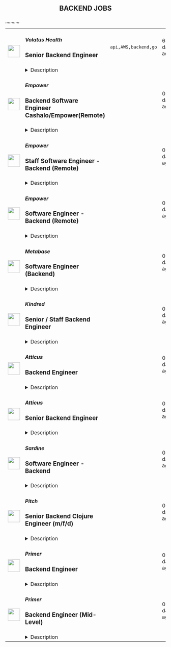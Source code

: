 <div align="center"><h2>BACKEND JOBS</h2></div><table><tr>
                <td width="100" height="100" rowspan="2">
                    <img src="https://remotive.com/job/1987908/logo" width="38px" height="auto">
                </td>
                <td width="300">
                    <h5>Volatus Health</h5>
                    <h3>Senior Backend Engineer</h3>
                </td>
                <td width="300">
                    <code>api,AWS,backend,go</code>
                </td>
                <td width="200">
                <text>6 days ago</text>
                </td>
                <td width="100" rowspan="2">
                <a href="https://remotive.com/remote-jobs/software-dev/senior-backend-engineer-1987908" align="right" target="_blank">Apply</a>
                </td>
            </tr>
            <tr>
                <td colspan="3">
                <details><summary>Description</summary>
                <p dir="ltr" style="margin-top: 0pt; margin-bottom: 0pt; line-height: 1.38;"><span style="  color: rgb(0, 0, 0); background-color: transparent; font-variant-numeric: normal; font-variant-east-asian: normal; font-variant-alternates: normal; font-variant-position: normal; font-variant-emoji: normal; vertical-align: baseline; white-space-collapse: preserve;">Volatus Health is a well-funded startup founded by top medical experts in the field of reproductive health along with tech entrepreneurs. We are building a next-generation software platform from the ground up for fertility clinics that will greatly improve outcomes for patients and medical staff.</span></p><p><span style="font-weight: 600; color: rgb(0, 0, 0); letter-spacing: 0.75px;"><br></span></p><p dir="ltr" style="margin-top: 0pt; margin-bottom: 0pt; line-height: 1.38;"><span style="  color: rgb(0, 0, 0); background-color: transparent; font-weight: 700; font-variant-numeric: normal; font-variant-east-asian: normal; font-variant-alternates: normal; font-variant-position: normal; font-variant-emoji: normal; vertical-align: baseline; white-space-collapse: preserve;">We are seeking a highly seasoned Senior Backend Engineer with years of experience building and shipping production backends with PostgreSQL </span><span style="  color: rgb(0, 0, 0); background-color: transparent; font-variant-numeric: normal; font-variant-east-asian: normal; font-variant-alternates: normal; font-variant-position: normal; font-variant-emoji: normal; vertical-align: baseline; white-space-collapse: preserve;">to help us take our product from prototype to product launch.</span><span style="  color: rgb(0, 0, 0); background-color: transparent; font-variant-numeric: normal; font-variant-east-asian: normal; font-variant-alternates: normal; font-variant-position: normal; font-variant-emoji: normal; vertical-align: baseline; white-space-collapse: preserve;"> You are an advanced backend engineer with strong database skills, experience integrating external APIs, a strong product focus, and you are comfortable thinking on your feet in a fast-paced and dynamic startup environment. </span><span style="  color: rgb(0, 0, 0); background-color: transparent; font-weight: 700; font-variant-numeric: normal; font-variant-east-asian: normal; font-variant-alternates: normal; font-variant-position: normal; font-variant-emoji: normal; vertical-align: baseline; white-space-collapse: preserve;">Experience integrating with medical devices and systems is highly desired. </span></p><p><span style="font-weight: 600; color: rgb(0, 0, 0); letter-spacing: 0.75px;"><br></span></p><p dir="ltr" style="margin-top: 0pt; margin-bottom: 0pt; line-height: 1.38;"><span style="  color: rgb(0, 0, 0); background-color: transparent; font-variant-numeric: normal; font-variant-east-asian: normal; font-variant-alternates: normal; font-variant-position: normal; font-variant-emoji: normal; vertical-align: baseline; white-space-collapse: preserve;">You will be responsible for designing and managing  our data model comprising a variety of internal and external medical data. You’ll ensure the database is highly performant, reliable, scalable, and secure. </span></p><div class="h2" dir="ltr" style="margin-top: 18pt; margin-bottom: 6pt; line-height: 1.38;"><span style="  color: rgb(0, 0, 0); background-color: transparent; font-variant-numeric: normal; font-variant-east-asian: normal; font-variant-alternates: normal; font-variant-position: normal; font-variant-emoji: normal; vertical-align: baseline; white-space-collapse: preserve;">What we’re looking for:</span></div><p dir="ltr" style="margin-top: 0pt; margin-bottom: 0pt; line-height: 1.38;"><span style="  color: rgb(0, 0, 0); background-color: transparent; font-weight: 700; font-variant-numeric: normal; font-variant-east-asian: normal; font-variant-alternates: normal; font-variant-position: normal; font-variant-emoji: normal; text-decoration-line: underline; text-decoration-skip-ink: none; vertical-align: baseline; white-space-collapse: preserve;">Required</span></p><ul style=""><li dir="ltr" style=""><p dir="ltr" style="margin-top: 0pt; margin-bottom: 0pt; line-height: 1.38;"><span style=" background-color: transparent; font-weight: 700; font-variant-numeric: normal; font-variant-east-asian: normal; font-variant-alternates: normal; font-variant-position: normal; font-variant-emoji: normal; vertical-align: baseline; text-wrap-mode: wrap;">PostgreSQL Mastery</span><span style=" background-color: transparent; font-variant-numeric: normal; font-variant-east-asian: normal; font-variant-alternates: normal; font-variant-position: normal; font-variant-emoji: normal; vertical-align: baseline; text-wrap-mode: wrap;">: Data modeling, query performance, transactions, triggers, scaling, history</span></p></li><li dir="ltr" style=""><p dir="ltr" style="margin-top: 0pt; margin-bottom: 0pt; line-height: 1.38;"><span style=" background-color: transparent; font-weight: 700; font-variant-numeric: normal; font-variant-east-asian: normal; font-variant-alternates: normal; font-variant-position: normal; font-variant-emoji: normal; vertical-align: baseline; text-wrap-mode: wrap;">Authorization</span><span style=" background-color: transparent; font-variant-numeric: normal; font-variant-east-asian: normal; font-variant-alternates: normal; font-variant-position: normal; font-variant-emoji: normal; vertical-align: baseline; text-wrap-mode: wrap;">: RBAC/ABAC experience required. Row Level Security (RLS) experience is ideal.</span></p></li><li dir="ltr" style=""><p dir="ltr" style="margin-top: 0pt; margin-bottom: 0pt; line-height: 1.38;"><span style=" background-color: transparent; font-weight: 700; font-variant-numeric: normal; font-variant-east-asian: normal; font-variant-alternates: normal; font-variant-position: normal; font-variant-emoji: normal; vertical-align: baseline; text-wrap-mode: wrap;">Data Security</span><span style=" background-color: transparent; font-variant-numeric: normal; font-variant-east-asian: normal; font-variant-alternates: normal; font-variant-position: normal; font-variant-emoji: normal; vertical-align: baseline; text-wrap-mode: wrap;">: Experienced securing data in production environments, via encryption etc.</span></p></li><li dir="ltr" style=""><p dir="ltr" style="margin-top: 0pt; margin-bottom: 0pt; line-height: 1.38;"><span style=" background-color: transparent; font-weight: 700; font-variant-numeric: normal; font-variant-east-asian: normal; font-variant-alternates: normal; font-variant-position: normal; font-variant-emoji: normal; vertical-align: baseline; text-wrap-mode: wrap;">API Integration</span><span style=" background-color: transparent; font-variant-numeric: normal; font-variant-east-asian: normal; font-variant-alternates: normal; font-variant-position: normal; font-variant-emoji: normal; vertical-align: baseline; text-wrap-mode: wrap;">: Advanced experience integrating with external APIs, data mapping, and ETL. </span></p></li><li dir="ltr" style=""><p dir="ltr" style="margin-top: 0pt; margin-bottom: 0pt; line-height: 1.38;"><span style=" background-color: transparent; font-weight: 700; font-variant-numeric: normal; font-variant-east-asian: normal; font-variant-alternates: normal; font-variant-position: normal; font-variant-emoji: normal; vertical-align: baseline; text-wrap-mode: wrap;">AI Integration</span><span style=" background-color: transparent; font-variant-numeric: normal; font-variant-east-asian: normal; font-variant-alternates: normal; font-variant-position: normal; font-variant-emoji: normal; vertical-align: baseline; text-wrap-mode: wrap;">: Experience programmatically interacting with LLMs or other advanced AI models</span></p></li><li dir="ltr" style=""><p dir="ltr" style="margin-top: 0pt; margin-bottom: 0pt; line-height: 1.38;"><span style=" background-color: transparent; font-weight: 700; font-variant-numeric: normal; font-variant-east-asian: normal; font-variant-alternates: normal; font-variant-position: normal; font-variant-emoji: normal; vertical-align: baseline; text-wrap-mode: wrap;">Testing</span><span style=" background-color: transparent; font-variant-numeric: normal; font-variant-east-asian: normal; font-variant-alternates: normal; font-variant-position: normal; font-variant-emoji: normal; vertical-align: baseline; text-wrap-mode: wrap;">: Advanced database testing experience, security audits, maintaining high reliability</span></p></li><li dir="ltr" style=""><p dir="ltr" style="margin-top: 0pt; margin-bottom: 0pt; line-height: 1.38;"><span style=" background-color: transparent; font-weight: 700; font-variant-numeric: normal; font-variant-east-asian: normal; font-variant-alternates: normal; font-variant-position: normal; font-variant-emoji: normal; vertical-align: baseline; text-wrap-mode: wrap;">Programming Languages</span><span style=" background-color: transparent; font-variant-numeric: normal; font-variant-east-asian: normal; font-variant-alternates: normal; font-variant-position: normal; font-variant-emoji: normal; vertical-align: baseline; text-wrap-mode: wrap;">: TypeScript/Javascript and SQL</span></p></li><li dir="ltr" style=""><p dir="ltr" style="margin-top: 0pt; margin-bottom: 0pt; line-height: 1.38;"><span style=" background-color: transparent; font-weight: 700; font-variant-numeric: normal; font-variant-east-asian: normal; font-variant-alternates: normal; font-variant-position: normal; font-variant-emoji: normal; vertical-align: baseline; text-wrap-mode: wrap;">Frameworks</span><span style=" background-color: transparent; font-variant-numeric: normal; font-variant-east-asian: normal; font-variant-alternates: normal; font-variant-position: normal; font-variant-emoji: normal; vertical-align: baseline; text-wrap-mode: wrap;">: NodeJS and/or NextJS</span></p></li><li dir="ltr" style=""><p dir="ltr" style="margin-top: 0pt; margin-bottom: 0pt; line-height: 1.38;"><span style=" background-color: transparent; font-variant-numeric: normal; font-variant-east-asian: normal; font-variant-alternates: normal; font-variant-position: normal; font-variant-emoji: normal; vertical-align: baseline; text-wrap-mode: wrap;">Solid CS fundamentals</span></p></li></ul><p dir="ltr" style="margin-top: 0pt; margin-bottom: 0pt; margin-left: 72pt; line-height: 1.38;"><span style="  color: rgb(0, 0, 0); background-color: transparent; font-variant-numeric: normal; font-variant-east-asian: normal; font-variant-alternates: normal; font-variant-position: normal; font-variant-emoji: normal; vertical-align: baseline; white-space-collapse: preserve;"> </span></p><p dir="ltr" style="margin-top: 0pt; margin-bottom: 0pt; line-height: 1.38;"><span style="  color: rgb(0, 0, 0); background-color: transparent; font-weight: 700; font-variant-numeric: normal; font-variant-east-asian: normal; font-variant-alternates: normal; font-variant-position: normal; font-variant-emoji: normal; text-decoration-line: underline; text-decoration-skip-ink: none; vertical-align: baseline; white-space-collapse: preserve;">Strongly Preferred</span></p><ul style=""><li dir="ltr" style=""><p dir="ltr" style="margin-top: 0pt; margin-bottom: 0pt; line-height: 1.38;"><span style=" background-color: transparent; font-variant-numeric: normal; font-variant-east-asian: normal; font-variant-alternates: normal; font-variant-position: normal; font-variant-emoji: normal; vertical-align: baseline; text-wrap-mode: wrap;">Experienced with Supabase (especially Row Level Security and Realtime features)</span></p></li><li dir="ltr" style=""><p dir="ltr" style="margin-top: 0pt; margin-bottom: 0pt; line-height: 1.38;"><span style=" background-color: transparent; font-variant-numeric: normal; font-variant-east-asian: normal; font-variant-alternates: normal; font-variant-position: normal; font-variant-emoji: normal; vertical-align: baseline; text-wrap-mode: wrap;">DevOps expertise, implementation experience, and uptime reliability</span></p></li></ul><ul style=""><li dir="ltr" style=""><p dir="ltr" style="margin-top: 0pt; margin-bottom: 0pt; line-height: 1.38;"><span style=" background-color: transparent; font-variant-numeric: normal; font-variant-east-asian: normal; font-variant-alternates: normal; font-variant-position: normal; font-variant-emoji: normal; vertical-align: baseline; text-wrap-mode: wrap;">Medical device integrations (Immunoassay, Ultrasound, etc)</span></p></li><li dir="ltr" style=""><p dir="ltr" style="margin-top: 0pt; margin-bottom: 0pt; line-height: 1.38;"><span style=" background-color: transparent; font-variant-numeric: normal; font-variant-east-asian: normal; font-variant-alternates: normal; font-variant-position: normal; font-variant-emoji: normal; vertical-align: baseline; text-wrap-mode: wrap;">Medical data (i.e. HL7, FHIR &amp; HIPAA compliance)</span></p></li><li dir="ltr" style=""><p dir="ltr" style="margin-top: 0pt; margin-bottom: 0pt; line-height: 1.38;"><span style=" background-color: transparent; font-variant-numeric: normal; font-variant-east-asian: normal; font-variant-alternates: normal; font-variant-position: normal; font-variant-emoji: normal; vertical-align: baseline; text-wrap-mode: wrap;">AI Training: Capability to help craft our long term AI strategy, along with training and customizing open source AI models based on medical data</span></p></li><li dir="ltr" style=""><p dir="ltr" style="margin-top: 0pt; margin-bottom: 0pt; line-height: 1.38;"><span style=" background-color: transparent; font-variant-numeric: normal; font-variant-east-asian: normal; font-variant-alternates: normal; font-variant-position: normal; font-variant-emoji: normal; vertical-align: baseline; text-wrap-mode: wrap;">Voice activation, Speech-to-text, or Text-to-speech experience</span></p></li><li dir="ltr" style=""><p dir="ltr" style="margin-top: 0pt; margin-bottom: 0pt; line-height: 1.38;"><span style=" background-color: transparent; font-variant-numeric: normal; font-variant-east-asian: normal; font-variant-alternates: normal; font-variant-position: normal; font-variant-emoji: normal; vertical-align: baseline; text-wrap-mode: wrap;">Solid proficiency with React (we’re a NextJS shop; since we’re a small team you may be asked to contribute to the front-end)</span></p></li></ul><p dir="ltr" style="margin-top: 0pt; margin-bottom: 0pt; line-height: 1.38;"><br></p><p dir="ltr" style="margin-top: 0pt; margin-bottom: 0pt; line-height: 1.38;"><span style="  color: rgb(0, 0, 0); background-color: transparent; font-weight: 700; font-variant-numeric: normal; font-variant-east-asian: normal; font-variant-alternates: normal; font-variant-position: normal; font-variant-emoji: normal; text-decoration-line: underline; text-decoration-skip-ink: none; vertical-align: baseline; white-space-collapse: preserve;">Bonus</span></p><ul style=""><li dir="ltr" style=""><p dir="ltr" style="margin-top: 0pt; margin-bottom: 0pt; line-height: 1.38;"><span style=" background-color: transparent; font-variant-numeric: normal; font-variant-east-asian: normal; font-variant-alternates: normal; font-variant-position: normal; font-variant-emoji: normal; vertical-align: baseline; text-wrap-mode: wrap;">AWS</span></p></li><li dir="ltr" style=""><p dir="ltr" style="margin-top: 0pt; margin-bottom: 0pt; line-height: 1.38;"><span style=" background-color: transparent; font-variant-numeric: normal; font-variant-east-asian: normal; font-variant-alternates: normal; font-variant-position: normal; font-variant-emoji: normal; vertical-align: baseline; text-wrap-mode: wrap;">Experience with backend workflow tools such as temporal.io, airflow, etc.</span></p></li><li dir="ltr" style=""><p dir="ltr" style="margin-top: 0pt; margin-bottom: 0pt; line-height: 1.38;"><span style=" background-color: transparent; font-variant-numeric: normal; font-variant-east-asian: normal; font-variant-alternates: normal; font-variant-position: normal; font-variant-emoji: normal; vertical-align: baseline; text-wrap-mode: wrap;">Python</span></p></li></ul><p dir="ltr" style="margin-top: 0pt; margin-bottom: 0pt; line-height: 1.38;"><br></p><p dir="ltr" style="margin-top: 0pt; margin-bottom: 0pt; line-height: 1.38;"><span style="  color: rgb(0, 0, 0); background-color: transparent; font-variant-numeric: normal; font-variant-east-asian: normal; font-variant-alternates: normal; font-variant-position: normal; font-variant-emoji: normal; vertical-align: baseline; white-space-collapse: preserve;">You will work closely with a team including our head of engineering, principal engineer, product designer, and CEO to expand our customer story SaaS application. As an early team member, you will make foundational technology decisions and influence key product decisions that ultimately shape our product and company. Our codebase is relatively new, which means you will have the opportunity to build many parts of our application from scratch.</span></p><p><span style="font-weight: 600; color: rgb(0, 0, 0); letter-spacing: 0.75px;"><br></span></p><div class="h4" dir="ltr" style="margin-top: 14pt; margin-bottom: 4pt; line-height: 1.38;"><span style="  color: rgb(102, 102, 102); background-color: transparent; font-variant-numeric: normal; font-variant-east-asian: normal; font-variant-alternates: normal; font-variant-position: normal; font-variant-emoji: normal; vertical-align: baseline; white-space-collapse: preserve;">You’re a good fit if you…</span></div><p dir="ltr" style="margin-top: 0pt; margin-bottom: 0pt; line-height: 1.38;"><span style="  color: rgb(0, 0, 0); background-color: transparent; font-variant-numeric: normal; font-variant-east-asian: normal; font-variant-alternates: normal; font-variant-position: normal; font-variant-emoji: normal; vertical-align: baseline; white-space-collapse: preserve;">Strongly biased toward action. You are comfortable quickly balancing tradeoffs and making decisions with a mind towards risk mitigation. Enjoy owning problems end-to-end. You can coordinate multiple pieces of a project, across team members and are self-motivated to go and learn any new things needed to make a project successful.</span></p><p dir="ltr" style="margin-top: 0pt; margin-bottom: 0pt; line-height: 1.38;"><span style="  color: rgb(0, 0, 0); background-color: transparent; font-variant-numeric: normal; font-variant-east-asian: normal; font-variant-alternates: normal; font-variant-position: normal; font-variant-emoji: normal; vertical-align: baseline; white-space-collapse: preserve;"><br></span><span style="  color: rgb(0, 0, 0); background-color: transparent; font-variant-numeric: normal; font-variant-east-asian: normal; font-variant-alternates: normal; font-variant-position: normal; font-variant-emoji: normal; vertical-align: baseline; white-space-collapse: preserve;">Ideal candidates will be +/- 4 hours Pacific Time, though we’re open to considering applicants outside that timezone if you’re a perfect fit and are willing to work with our primarily US West Coast based timezone.</span></p><p><span style="font-weight: 600; color: rgb(0, 0, 0); letter-spacing: 0.75px;"><br></span></p><div class="h4" dir="ltr" style="margin-top: 14pt; margin-bottom: 4pt; line-height: 1.38;"><span style="  color: rgb(102, 102, 102); background-color: transparent; font-variant-numeric: normal; font-variant-east-asian: normal; font-variant-alternates: normal; font-variant-position: normal; font-variant-emoji: normal; vertical-align: baseline; white-space-collapse: preserve;">If you’re interested in applying…</span></div><p dir="ltr" style="margin-top: 0pt; margin-bottom: 0pt; line-height: 1.38;"><span style="  color: rgb(0, 0, 0); background-color: transparent; font-variant-numeric: normal; font-variant-east-asian: normal; font-variant-alternates: normal; font-variant-position: normal; font-variant-emoji: normal; vertical-align: baseline; white-space-collapse: preserve;">This listing is for a full-time (contract) position. Please send your resume, your timezone, and a short description of why you think you’d be a good fit for the position via the application form: </span><a href="https://volatus-health-careers.vercel.app/" rel="nofollow" style="text-decoration: none;"><span style="  color: rgb(17, 85, 204); background-color: transparent; font-variant-numeric: normal; font-variant-east-asian: normal; font-variant-alternates: normal; font-variant-position: normal; font-variant-emoji: normal; text-decoration-line: underline; text-decoration-skip-ink: none; vertical-align: baseline; white-space-collapse: preserve;">https://volatus-health-careers.vercel.app</span></a></p><p><br></p><img src="https://remotive.com/job/track/1987908/blank.gif?source=public_api" alt=""/>
                </details>
                </td>
            </tr>,<tr>
                <td width="100" height="100" rowspan="2">
                    <img src="https://lever-client-logos.s3.us-west-2.amazonaws.com/2e1a369c-b58f-41ac-8d86-4b0a77695e68-1687915522032.png" width="38px" height="auto">
                </td>
                <td width="300">
                    <h5>Empower</h5>
                    <h3>Backend Software Engineer Cashalo/Empower(Remote)</h3>
                </td>
                <td width="300">
                    <code></code>
                </td>
                <td width="200">
                <text>0 days ago</text>
                </td>
                <td width="100" rowspan="2">
                <a href="https://jobs.ashbyhq.com/empower%20finance/9fc36c03-a17c-4e60-bdb0-839aeda06140" align="right" target="_blank">Apply</a>
                </td>
            </tr>
            <tr>
                <td colspan="3">
                <details><summary>Description</summary>
                <p style="min-height:1.5em"><strong>EMPOWER OVERVIEW</strong></p><p style="min-height:1.5em"><a target="_blank" rel="noopener noreferrer nofollow" href="http://empower.me/">Empower</a> is shaking up an outdated financial system by providing real opportunity for our customers: the opportunity to get the cash they need, to access fair credit, and to change their financial story. Today, we’re helping millions of people find financial security through machine learning models that evaluate creditworthiness using a more inclusive lens and mobile-first products: Cash Advance, Thrive line of credit, and Petal credit cards. Tomorrow? Creating even more financial paths for our customers (and their wallets) to succeed.</p><p style="min-height:1.5em">This year, Empower ranked #65 on Inc. 5000’s Fastest-Growing Private Companies list — our third year in a row cracking the top 100 — and was named by Forbes as one of the 25 Next Billion-Dollar Startups for 2024. Empower was also featured by Forbes on America’s Best Startup Employers list in 2023, and our Thrive line of credit product was named by Fast Company as one of 2022’s Next Big Things in Tech.</p><p style="min-height:1.5em">Empower is backed by Sequoia Capital, Blisce, and Icon Ventures. Ready to grow your impact and accelerate your career? Take a look at our open roles — we can’t wait to meet you.</p><p style="min-height:1.5em"></p><p style="min-height:1.5em"><strong>THE EMPOWER WAY</strong></p><p style="min-height:1.5em"><strong>Great Expectations</strong>: We come up with bold, audacious goals for ourselves and go all out for impact</p><p style="min-height:1.5em"><strong>Owner Mindset</strong>: We give every employee latitude to act independently, make smart choices, and move the business forward</p><p style="min-height:1.5em"><strong>Spirited Debate</strong>: We love skeptics and seek counter opinions to challenge our personal assumptions and expand our view</p><p style="min-height:1.5em"><strong>Customer Obsession:</strong> We listen to understand, empathize, and create a memorable, rewarding experience for our community</p><p style="min-height:1.5em"><strong>Inclusive Collaboration</strong>: We believe diverse teams make the best decisions, and we strive to give diverse voices a seat at the table</p><p style="min-height:1.5em"><strong>No Jerks Allowed</strong>: We value our relationships and take the time to build trust and connection and communicate respectfully</p><p style="min-height:1.5em"></p><p style="min-height:1.5em"><strong>WHAT EMPOWER OFFERS</strong></p><p style="min-height:1.5em">Competitive salary</p><p style="min-height:1.5em">Generous equity package</p><p style="min-height:1.5em">Full healthcare benefits</p><p style="min-height:1.5em">Technology expense reimbursement</p><p style="min-height:1.5em">Virtual first environment</p><p style="min-height:1.5em"><br /><strong>JOB DESCRIPTION</strong></p><p style="min-height:1.5em">As a Backend Server Software Engineer, you’ll work on the engine that powers the Empower apps and business. You’ll engage with a collaborative, high powered team to develop solutions and lead product engineering on projects with a reach of millions. The solutions you’ll build will be robust, secure and easy to understand both for our users and your engineering peers. </p><p style="min-height:1.5em"></p><p style="min-height:1.5em">You’ll take end to end ownership of new features and product lines shaping work in early stages, building, deploying and running post deployment analysis to ensure we’re hitting our goals.<br /></p><p style="min-height:1.5em">Travel for company offsites is expected at a minimum 2 times a year.</p><p style="min-height:1.5em"></p><p style="min-height:1.5em"><strong>Key Responsibilities</strong></p><ul style="min-height:1.5em"><li><p style="min-height:1.5em">Designing, building, and deploying server application code that interfaces with 3rd party clients and Empower</p></li><li><p style="min-height:1.5em">Implementing secure coding standards in accordance with the Empower Secure Development Policy</p></li><li><p style="min-height:1.5em">Perform on-going security testing and code review to improve software security</p></li><li><p style="min-height:1.5em">Monitoring the performance of the Empower server application and applying corrective action through bug fixing and improved solutions</p></li><li><p style="min-height:1.5em">Minimising defects and improving reliability through: Development of automated tests, manual test validation, development of fit for purpose architecture and code, contributing to PRs</p></li><li><p style="min-height:1.5em">Developing and maintaining the server app build and deployment pipelineCollaborating cross-functionally to define, design and ship new features that create customer and business value</p></li><li><p style="min-height:1.5em">Working with business and operations stakeholders for the definition and development of business requirements</p></li><li><p style="min-height:1.5em">Contributing to server/client contract API definition</p></li><li><p style="min-height:1.5em">Architecting solutions that interface into 3rd parties and the Empower mobile client</p></li><li><p style="min-height:1.5em">Maximising effective development and identifying new technology opportunities by: Keeping across .NET development announcements, being across community best practice, discovering and evaluating new technologies</p></li><li><p style="min-height:1.5em">Participating in the server ops on call schedule</p></li></ul><p style="min-height:1.5em"><strong>Candidate Qualifications</strong></p><ul style="min-height:1.5em"><li><p style="min-height:1.5em">Bachelor degree or greater within Computer Science, Software Engineering or a related subject</p></li><li><p style="min-height:1.5em">3+ years developing web APIs within .NET (C#)</p></li><li><p style="min-height:1.5em">Working experience with ORMs such as Entity Framework</p></li><li><p style="min-height:1.5em">Working experience constructing and optimising RDMS queries</p></li><li><p style="min-height:1.5em">Working experience within the asynchronous programming model</p></li></ul><p style="min-height:1.5em"><br /></p><p style="min-height:1.5em">At Empower, we hire for people that push themselves to understand others and seek out ways to challenge their personal assumptions. Our hope is that by fostering such an environment, we strengthen our business and relationships by putting people first. We are committed to building a diverse, inclusive, and equitable workspace where everyone (regardless of age, education, ethnicity, gender, sexual orientation, or any personal characteristics) feels like they belong. Even if your experience doesn’t exactly match up to our job description, you should feel empowered to apply regardless!</p>
                </details>
                </td>
            </tr>,<tr>
                <td width="100" height="100" rowspan="2">
                    <img src="https://lever-client-logos.s3.us-west-2.amazonaws.com/2e1a369c-b58f-41ac-8d86-4b0a77695e68-1687915522032.png" width="38px" height="auto">
                </td>
                <td width="300">
                    <h5>Empower</h5>
                    <h3>Staff Software Engineer - Backend (Remote)</h3>
                </td>
                <td width="300">
                    <code></code>
                </td>
                <td width="200">
                <text>0 days ago</text>
                </td>
                <td width="100" rowspan="2">
                <a href="https://jobs.ashbyhq.com/empower%20finance/051051c0-6227-4e7d-86c0-1f9c2f042656" align="right" target="_blank">Apply</a>
                </td>
            </tr>
            <tr>
                <td colspan="3">
                <details><summary>Description</summary>
                <p style="min-height:1.5em"><strong>EMPOWER OVERVIEW</strong></p><p style="min-height:1.5em"><a target="_blank" rel="noopener noreferrer nofollow" href="http://empower.me/">Empower</a> is shaking up an outdated financial system by providing real opportunity for our customers: the opportunity to get the cash they need, to access fair credit, and to change their financial story. Today, we’re helping millions of people find financial security through machine learning models that evaluate creditworthiness using a more inclusive lens and mobile-first products: Cash Advance, Thrive line of credit, and Petal credit cards. Tomorrow? Creating even more financial paths for our customers (and their wallets) to succeed.</p><p style="min-height:1.5em">This year, Empower ranked #65 on Inc. 5000’s Fastest-Growing Private Companies list — our third year in a row cracking the top 100 — and was named by Forbes as one of the 25 Next Billion-Dollar Startups for 2024. Empower was also featured by Forbes on America’s Best Startup Employers list in 2023, and our Thrive line of credit product was named by Fast Company as one of 2022’s Next Big Things in Tech.</p><p style="min-height:1.5em">Empower is backed by Sequoia Capital, Blisce, and Icon Ventures. Ready to grow your impact and accelerate your career? Take a look at our open roles — we can’t wait to meet you.</p><p style="min-height:1.5em"></p><p style="min-height:1.5em"><strong>THE EMPOWER WAY</strong></p><p style="min-height:1.5em"><strong>Great Expectations</strong>: We come up with bold, audacious goals for ourselves and go all out for impact</p><p style="min-height:1.5em"><strong>Owner Mindset</strong>: We give every employee latitude to act independently, make smart choices, and move the business forward</p><p style="min-height:1.5em"><strong>Spirited Debate</strong>: We love skeptics and seek counter opinions to challenge our personal assumptions and expand our view</p><p style="min-height:1.5em"><strong>Customer Obsession:</strong> We listen to understand, empathize, and create a memorable, rewarding experience for our community</p><p style="min-height:1.5em"><strong>Inclusive Collaboration</strong>: We believe diverse teams make the best decisions, and we strive to give diverse voices a seat at the table</p><p style="min-height:1.5em"><strong>No Jerks Allowed</strong>: We value our relationships and take the time to build trust and connection and communicate respectfully</p><p style="min-height:1.5em"></p><p style="min-height:1.5em"><strong>WHAT EMPOWER OFFERS</strong></p><p style="min-height:1.5em">Competitive salary</p><p style="min-height:1.5em">Generous equity package</p><p style="min-height:1.5em">Full healthcare benefits</p><p style="min-height:1.5em">Technology expense reimbursement</p><p style="min-height:1.5em">Virtual first environment</p><p style="min-height:1.5em"><br /><strong>JOB DESCRIPTION</strong></p><p style="min-height:1.5em"></p><p style="min-height:1.5em">As a Staff Backend Engineer, you will play a pivotal role in shaping the technical direction of our solutions. You will identify strategic technical needs, lead large-scale and complex product initiatives, and optimize our engineering processes. You will also take ownership of technological initiatives, from management and execution to solution design and progress reporting. In addition, you will serve as a lead interviewer, mentor other engineers, and lead incident responses. </p><p style="min-height:1.5em"><br />Your role will also involve designing, building, and deploying server application code, implementing secure coding standards, and meeting sprint goals. You will monitor the performance of our server application, participate in the server ops on-call schedule, and work towards minimizing defects and improving reliability.</p><p style="min-height:1.5em"><br />Travel for company offsites is expected at a minimum 2 times a year.</p><p style="min-height:1.5em"></p><p style="min-height:1.5em"><strong>Key Responsibilities</strong></p><p></p><ul style="min-height:1.5em"><li><p style="min-height:1.5em">Identify opportunities to foster optimal product direction, collaborate closely with business stakeholders to streamline and simplify designs, and proactively identify areas of risk and tradeoffs that can be enhanced.</p></li><li><p style="min-height:1.5em">Ownership of technical initiatives, being accountable for the initiative's outcome, managing and executing the project, designing the solution and defining its requirements, reporting on the initiative's progress, and coordinating resources.</p></li><li><p style="min-height:1.5em">Perform as a lead technical interviewer</p></li><li><p style="min-height:1.5em">Lead technical reviewer of Empower Engineering blog posts</p></li><li><p style="min-height:1.5em">Mentor Engineers up to and including Senior levels</p></li><li><p style="min-height:1.5em">Lead SEV1 and lower incident response through to resolution</p></li><li><p style="min-height:1.5em">Lead engineering of  large scale and complex product initiatives</p></li><li><p style="min-height:1.5em">Culture leader across the engineering organization, delivery team and platform team</p></li></ul><p style="min-height:1.5em"><strong>Candidate Qualifications</strong></p><ul style="min-height:1.5em"><li><p style="min-height:1.5em">Minimum 10 years, ideally 15+ years developing web APIs within .NET (C#)</p></li><li><p style="min-height:1.5em">Working experience with ORMs such as Entity Framework</p></li><li><p style="min-height:1.5em">Working experience constructing and optimising RDMS queries</p></li><li><p style="min-height:1.5em">Working experience within the asynchronous programming model</p></li><li><p style="min-height:1.5em">General knowledge of Messaging Queues eg. AMQP</p></li><li><p style="min-height:1.5em">General knowledge of PaaS environments eg. Azure</p></li></ul><p style="min-height:1.5em">At Empower, we hire for people that push themselves to understand others and seek out ways to challenge their personal assumptions. Our hope is that by fostering such an environment, we strengthen our business and relationships by putting people first. We are committed to building a diverse, inclusive, and equitable workspace where everyone (regardless of age, education, ethnicity, gender, sexual orientation, or any personal characteristics) feels like they belong. Even if your experience doesn’t exactly match up to our job description, you should feel empowered to apply regardless!</p>
                </details>
                </td>
            </tr>,<tr>
                <td width="100" height="100" rowspan="2">
                    <img src="https://lever-client-logos.s3.us-west-2.amazonaws.com/2e1a369c-b58f-41ac-8d86-4b0a77695e68-1687915522032.png" width="38px" height="auto">
                </td>
                <td width="300">
                    <h5>Empower</h5>
                    <h3>Software Engineer  - Backend (Remote)</h3>
                </td>
                <td width="300">
                    <code></code>
                </td>
                <td width="200">
                <text>0 days ago</text>
                </td>
                <td width="100" rowspan="2">
                <a href="https://jobs.ashbyhq.com/empower%20finance/80fc1582-d90b-42c1-95c0-cdacb40ac29b" align="right" target="_blank">Apply</a>
                </td>
            </tr>
            <tr>
                <td colspan="3">
                <details><summary>Description</summary>
                <p style="min-height:1.5em"><strong>EMPOWER OVERVIEW</strong></p><p style="min-height:1.5em"><a target="_blank" rel="noopener noreferrer nofollow" href="http://empower.me/">Empower</a> is shaking up an outdated financial system by providing real opportunity for our customers: the opportunity to get the cash they need, to access fair credit, and to change their financial story. Today, we’re helping millions of people find financial security through machine learning models that evaluate creditworthiness using a more inclusive lens and mobile-first products: Cash Advance, Thrive line of credit, and Petal credit cards. Tomorrow? Creating even more financial paths for our customers (and their wallets) to succeed.</p><p style="min-height:1.5em">This year, Empower ranked #65 on Inc. 5000’s Fastest-Growing Private Companies list — our third year in a row cracking the top 100 — and was named by Forbes as one of the 25 Next Billion-Dollar Startups for 2024. Empower was also featured by Forbes on America’s Best Startup Employers list in 2023, and our Thrive line of credit product was named by Fast Company as one of 2022’s Next Big Things in Tech.</p><p style="min-height:1.5em">Empower is backed by Sequoia Capital, Blisce, and Icon Ventures. Ready to grow your impact and accelerate your career? Take a look at our open roles — we can’t wait to meet you.</p><p style="min-height:1.5em"></p><p style="min-height:1.5em"><strong>THE EMPOWER WAY</strong></p><p style="min-height:1.5em"><strong>Great Expectations</strong>: We come up with bold, audacious goals for ourselves and go all out for impact</p><p style="min-height:1.5em"><strong>Owner Mindset</strong>: We give every employee latitude to act independently, make smart choices, and move the business forward</p><p style="min-height:1.5em"><strong>Spirited Debate</strong>: We love skeptics and seek counter opinions to challenge our personal assumptions and expand our view</p><p style="min-height:1.5em"><strong>Customer Obsession:</strong> We listen to understand, empathize, and create a memorable, rewarding experience for our community</p><p style="min-height:1.5em"><strong>Inclusive Collaboration</strong>: We believe diverse teams make the best decisions, and we strive to give diverse voices a seat at the table</p><p style="min-height:1.5em"><strong>No Jerks Allowed</strong>: We value our relationships and take the time to build trust and connection and communicate respectfully</p><p style="min-height:1.5em"></p><p style="min-height:1.5em"><strong>WHAT EMPOWER OFFERS</strong></p><p style="min-height:1.5em">Competitive salary</p><p style="min-height:1.5em">Generous equity package</p><p style="min-height:1.5em">Full healthcare benefits</p><p style="min-height:1.5em">Technology expense reimbursement</p><p style="min-height:1.5em">Virtual first environment</p><p style="min-height:1.5em"><br /><strong>JOB DESCRIPTION</strong></p><p style="min-height:1.5em">As a Backend Server Software Engineer, you’ll work on the engine that powers the Empower apps and business. You’ll engage with a collaborative, high powered team to develop solutions and lead product engineering on projects with a reach of millions. The solutions you’ll build will be robust, secure and easy to understand both for our users and your engineering peers. </p><p style="min-height:1.5em"></p><p style="min-height:1.5em">You’ll take end to end ownership of new features and product lines shaping work in early stages, building, deploying and running post deployment analysis to ensure we’re hitting our goals.<br /></p><p style="min-height:1.5em">Travel for company offsites is expected at a minimum 2 times a year.</p><p style="min-height:1.5em"></p><p style="min-height:1.5em"><strong>Key Responsibilities</strong></p><ul style="min-height:1.5em"><li><p style="min-height:1.5em">Designing, building, and deploying server application code that interfaces with 3rd party clients and Empower</p></li><li><p style="min-height:1.5em">Implementing secure coding standards in accordance with the Empower Secure Development Policy</p></li><li><p style="min-height:1.5em">Perform on-going security testing and code review to improve software security</p></li><li><p style="min-height:1.5em">Monitoring the performance of the Empower server application and applying corrective action through bug fixing and improved solutions</p></li><li><p style="min-height:1.5em">Minimising defects and improving reliability through: Development of automated tests, manual test validation, development of fit for purpose architecture and code, contributing to PRs</p></li><li><p style="min-height:1.5em">Developing and maintaining the server app build and deployment pipelineCollaborating cross-functionally to define, design and ship new features that create customer and business value</p></li><li><p style="min-height:1.5em">Working with business and operations stakeholders for the definition and development of business requirements</p></li><li><p style="min-height:1.5em">Contributing to server/client contract API definition</p></li><li><p style="min-height:1.5em">Architecting solutions that interface into 3rd parties and the Empower mobile client</p></li><li><p style="min-height:1.5em">Maximising effective development and identifying new technology opportunities by: Keeping across .NET development announcements, being across community best practice, discovering and evaluating new technologies</p></li><li><p style="min-height:1.5em">Participating in the server ops on call schedule</p></li></ul><p style="min-height:1.5em"><strong>Candidate Qualifications</strong></p><ul style="min-height:1.5em"><li><p style="min-height:1.5em">Bachelor degree or greater within Computer Science, Software Engineering or a related subject</p></li><li><p style="min-height:1.5em">3+ years developing web APIs within .NET (C#)</p></li><li><p style="min-height:1.5em">Working experience with ORMs such as Entity Framework</p></li><li><p style="min-height:1.5em">Working experience constructing and optimising RDMS queries</p></li><li><p style="min-height:1.5em">Working experience within the asynchronous programming model</p></li></ul><p style="min-height:1.5em"><br /></p><p style="min-height:1.5em">At Empower, we hire for people that push themselves to understand others and seek out ways to challenge their personal assumptions. Our hope is that by fostering such an environment, we strengthen our business and relationships by putting people first. We are committed to building a diverse, inclusive, and equitable workspace where everyone (regardless of age, education, ethnicity, gender, sexual orientation, or any personal characteristics) feels like they belong. Even if your experience doesn’t exactly match up to our job description, you should feel empowered to apply regardless!</p>
                </details>
                </td>
            </tr>,<tr>
                <td width="100" height="100" rowspan="2">
                    <img src="https://avatars.githubusercontent.com/u/10520629?s=200&v=4" width="38px" height="auto">
                </td>
                <td width="300">
                    <h5>Metabase</h5>
                    <h3>Software Engineer (Backend)</h3>
                </td>
                <td width="300">
                    <code></code>
                </td>
                <td width="200">
                <text>0 days ago</text>
                </td>
                <td width="100" rowspan="2">
                <a href="https://jobs.lever.co/metabase/85f454d8-e795-4978-8a2b-4b8bfa7d7c37" align="right" target="_blank">Apply</a>
                </td>
            </tr>
            <tr>
                <td colspan="3">
                <details><summary>Description</summary>
                <div>Metabase is the easiest way for people to get insights from their data, from tiny startups who get up and running quickly to major corporations with tens of thousands of users. That's why people <a class="postings-link" href="https://www.metabase.com/love">love us</a>.</div><div><br></div><div>We bring data tools with the elegance and simplicity of consumer products to the crufty world of enterprise business intelligence. We provide an opinionated open source starting point for how companies should measure, analyze and share their data, which is used by tens of thousands of companies.</div><div><br></div><div>We’re looking for exceptional software engineers to join our team in doing the hard work that makes our users’ lives easy. We run on a mix of Clojure and JavaScript (and TypeScript), and the ideal candidate has shipped production code in one or more of these languages. You’ll be expected to ship major features end to end across our JavaScript and Clojure codebase, as well as deal with some of our trickier backend issues as they arise. Some familiarity with machine learning, compiler theory and modern big data infrastructures would be helpful. You should have strong product sensibilities and deeply care about the end user experience.</div><div><br></div><div>We are hiring for<b> multiple backend software engineer positions</b>.</div><div>We’re looking for exceptional software engineers to join our team in doing the hard work that makes our users’ lives easy. We run on a mix of Clojure and JavaScript (and TypeScript), and the ideal candidate has shipped production code in one or more of these languages. You’ll be expected to ship major features end to end across our JavaScript and Clojure codebase, as well as deal with some of our trickier backend issues as they arise. Some familiarity with machine learning, compiler theory and modern big data infrastructures would be helpful. You should have strong product sensibilities and deeply care about the end user experience.</div><div><br></div><div>We are hiring for<b> multiple backend software engineer positions</b>.</div><h3>About You</h3><li>Experience in Clojure (or a strong desire to learn)</li><li>Track record of shipping products of significant complexity</li><li>Solid CS background (acquired through either a CS program or shipping software in a production setting)</li><li>Able to make good technical judgements and back them up articulately</li><li>Nice to have: Experience with JDBC and database integrations</li><li>Nice to have: Experience and knowledge of the Java ecosystem and JVM tuning</li><li>Nice to have: history of open source contributions</li><li>Nice to have: experience in JavaScript / Typescript (our frontend is in JS and TS)</li><div>We're a global team (50% outside the US), fully distributed (from Thailand to California), who get things done asynchronously, with plenty of uninterrupted time, supporting each other to do the best work of our careers. We offer flexibility (define your own schedule and work from wherever you want), autonomy, and an environment that fosters growth, learning, and development. We're relentlessly user-focused and believe in building long-term value, not short-term hacks. And we raised a $30M Series B to take our approach to the next level for years to come.</div><div><br></div><div><span style="font-size: 10px">For U.S. applicants: Metabase participates in the federal E-Verify program, which confirms employment authorization of newly hired U.S. based employees. E-Verify is not used as a tool to pre-screen candidates and is only initiated upon hire.</span></div><div><br></div><div><span style="font-size: 10px"><a href="https://www.e-verify.gov/sites/default/files/everify/posters/EVerifyParticipationPoster.pdf"><u>E-Verify Participation Notice</u></a> (English/Spanish)</span></div><div><span style="font-size: 10px"><a href="https://www.e-verify.gov/sites/default/files/everify/posters/IER_RightToWorkPoster%20Eng_Es.pdf"><u>Right to Work Notice</u></a> (English/Spanish)</span></div><div>Metabase is the easiest way for people to get insights from their data, from tiny startups who get up and running quickly to major corporations with tens of thousands of users. That's why people <a href="https://www.metabase.com/love" class="postings-link">love us</a>.</div><div><br></div><div>We bring data tools with the elegance and simplicity of consumer products to the crufty world of enterprise business intelligence. We provide an opinionated open source starting point for how companies should measure, analyze and share their data, which is used by tens of thousands of companies.</div>
                </details>
                </td>
            </tr>,<tr>
                <td width="100" height="100" rowspan="2">
                    <img src="https://pbs.twimg.com/profile_images/1515067066750885890/jAQEhnud_400x400.jpg" width="38px" height="auto">
                </td>
                <td width="300">
                    <h5>Kindred</h5>
                    <h3>Senior / Staff Backend Engineer</h3>
                </td>
                <td width="300">
                    <code></code>
                </td>
                <td width="200">
                <text>0 days ago</text>
                </td>
                <td width="100" rowspan="2">
                <a href="https://jobs.ashbyhq.com/kindred/ac098955-f86f-4aeb-8578-c2b2b96c11d9" align="right" target="_blank">Apply</a>
                </td>
            </tr>
            <tr>
                <td colspan="3">
                <details><summary>Description</summary>
                <p style="min-height:1.5em">Kindred is a members-only home swapping network that unlocks the ability to live a travel-rich lifestyle through the power of community. By exchanging primary residences with trusted peers, renters and owners alike can match with Kindred spirits and explore new destinations without breaking the bank.</p><p style="min-height:1.5em">We are on a mission to build a sharing economy that lives up to the name, and we’ve raised significant capital from some of the best investors in Silicon Valley, including Index Ventures, Andreessen Horowitz, New Enterprise Associates, Bessemer Venture Partners, Caffeinated Capital, Elad Gil, and the founders of Opendoor, Figma, ClassPass, Clubhouse, Divvy, Gem, and Homebound.</p><p style="min-height:1.5em">The co-founders are proven leaders from the early team at proptech company Opendoor ($15B+ exit) and have each separately built and scaled products that today do $1B+ annual revenue combined.</p><p style="min-height:1.5em">We’re looking for the world’s top builders, executors, and believers to join us on this ride.</p><p style="min-height:1.5em">You can learn more about us in <a target="_blank" rel="noopener noreferrer nofollow" href="https://www.forbes.com/sites/bridgetarsenault/2022/06/10/a-new-home-swapping-platform-allows-you-to-travel-the-world-like-cameron-diaz-and-kate-winslet/?sh=203a5d0722cb">Forbes</a> and <a target="_blank" rel="noopener noreferrer nofollow" href="https://techcrunch.com/2023/04/19/opendoor-alums-raise-15m-for-kindred-a-home-swapping-network/">TechCrunch</a>.</p><h1><strong>The Role:</strong></h1><p style="min-height:1.5em">We’re looking for a world-class engineer with deep experience in backend software development to join our team.</p><p style="min-height:1.5em">We're looking for a thought partner who is motivated by the opportunity to build an iconic consumer product that will shape the future of travel.</p><h2><strong>You Will:</strong></h2><ul style="min-height:1.5em"><li><p style="min-height:1.5em">Serve as technology lead and own key decisions including the tech stack and strategy for backend design, data infrastructure, and machine learning investments</p></li><li><p style="min-height:1.5em">Work directly with the co-founders, product designers, and frontend engineers to build the first version of our platform</p></li><li><p style="min-height:1.5em">Help establish and grow our engineering organization and mentor the next generation of technology leaders</p></li><li><p style="min-height:1.5em">Have access to our bench of world class technical advisors and angels for mentorship and support as needed</p></li></ul><h1><strong>You may be a right fit for this role if you:</strong></h1><ul style="min-height:1.5em"><li><p style="min-height:1.5em">Have 5+ years of technical experience as a backend software engineer</p></li><li><p style="min-height:1.5em">Have experience crafting robust backends and database structures that can both scale with user volume as well as business complexity</p></li><li><p style="min-height:1.5em">Have some experience with devops (setting up CI/CD, containerization, etc.)</p></li><li><p style="min-height:1.5em">Have worked with service providers like AWS, configured CDNs, used Heroku, etc.</p></li><li><p style="min-height:1.5em">Have demonstrated success operating as a tech lead on critical projects at previous roles</p></li><li><p style="min-height:1.5em">Have prior experience at a high-growth stage company</p></li><li><p style="min-height:1.5em">Are an entrepreneur at heart who is excited about bringing new experiences to the world</p></li><li><p style="min-height:1.5em">Are motivated by consumer products and building platforms that become cornerstones of consumer behavior</p></li><li><p style="min-height:1.5em">Have the ability to exercise strong judgment and make difficult technical tradeoff decisions</p></li><li><p style="min-height:1.5em">Are an excellent listener and strong communicator, working well cross-functionally in a fast-paced environment</p></li><li><p style="min-height:1.5em">Are comfortable with uncertainty and ambiguity</p></li><li><p style="min-height:1.5em">Enjoy the process of making something new and unknown</p></li><li><p style="min-height:1.5em">Have a pragmatic approach to engineering — you’re not dogmatic and know how to choose the best tool or process for the job at hand</p></li><li><p style="min-height:1.5em">Come to work with energy, humility, and positivity</p></li></ul><h1><strong>Our Benefits:</strong></h1><p style="min-height:1.5em">At Kindred, we know that good things happen when we look out for one another. We offer our employees the following benefits:</p><ul style="min-height:1.5em"><li><p style="min-height:1.5em">Our opening spans more than one career level. The base salary offered depends on many factors, such as work experience, transferable skills, business needs and impact, and market demands.</p></li><li><p style="min-height:1.5em">A vibrant, inclusive, and highly skilled team that ferociously protects team chemistry</p></li><li><p style="min-height:1.5em">A culture of championship (vs. just mentorship), feedback, and continual development</p></li><li><p style="min-height:1.5em">Competitive cash compensation and equity</p></li><li><p style="min-height:1.5em">Comprehensive health benefits</p></li><li><p style="min-height:1.5em">Flexible vacation policy</p></li><li><p style="min-height:1.5em">Unlimited credits to stay at Kindred homes during your time as an employee</p></li><li><p style="min-height:1.5em">$4,000 annual travel stipend to use toward travel costs to stay at a Kindred home</p></li><li><p style="min-height:1.5em">Remote-flexible work environment. We encourage team members to travel and adventure, including working from Kindred HQ in San Francisco!</p></li><li><p style="min-height:1.5em">Regular offsites to co-locate with the team</p></li></ul><p style="min-height:1.5em"><em>We are committed to providing equal employment opportunities for all applicants and employees. Kindred does not discriminate on the basis of any protected characteristic, including race, color, ancestry, national origin, religion, creed, age, disability, sex, gender, sexual orientation, gender identity, gender expression, medical condition, genetic information, family care or medical leave status, marital status, domestic partner status, military and veteran status, or any other characteristic protected by US federal, state or local laws, or the laws of the country or jurisdiction where you work. Pursuant to the San Francisco Fair Chance Ordinance, we will consider for employment qualified applicants with arrest and conviction records.</em></p>
                </details>
                </td>
            </tr>,<tr>
                <td width="100" height="100" rowspan="2">
                    <img src="https://media.licdn.com/dms/image/v2/D560BAQHWkZ4dfdnqcQ/company-logo_200_200/company-logo_200_200/0/1667241664749/atticushq_logo?e=1743033600&v=beta&t=IKimC8hb4UT-bQFVefDOJ5jfW_yxRN7of8ZLj5GtZ4Q" width="38px" height="auto">
                </td>
                <td width="300">
                    <h5>Atticus</h5>
                    <h3>Backend Engineer</h3>
                </td>
                <td width="300">
                    <code></code>
                </td>
                <td width="200">
                <text>0 days ago</text>
                </td>
                <td width="100" rowspan="2">
                <a href="https://jobs.ashbyhq.com/atticus/b98fbc02-3b26-4a96-a62e-d0c453b550c5" align="right" target="_blank">Apply</a>
                </td>
            </tr>
            <tr>
                <td colspan="3">
                <details><summary>Description</summary>
                <h1><strong>About Atticus</strong></h1><p style="min-height:1.5em">At any given time, 16 million Americans are experiencing a crisis that requires urgent help from our legal system or government. The right assistance could transform their lives. But today, most never get it. </p><p style="min-height:1.5em">Atticus makes it easy for any sick or injured person in crisis to get the life-changing aid they deserve. In just three years, we’ve become the leading platform connecting people with disabilities to government benefits. We also help victims of accidents, misconduct, and violence get compensation from insurance. So far, we’ve gotten thousands of people access to over $2B in life-changing aid, and we’re just getting started.</p><p style="min-height:1.5em">We've helped more than 20,000 people in need (see our <a target="_blank" rel="noopener noreferrer nofollow" href="https://www.trustpilot.com/review/atticus.com">12,000+ five-star reviews</a>) and raised more than $50 million from top VC firms like Forerunner, GV (Google Ventures), and True Ventures. (We just closed our Series B round in May 2023, so we're well-funded for the foreseeable future.) We're small but moving fast — our team grew from 89 to 151 last year and we expect to grow again in 2025.</p><p style="min-height:1.5em"></p><h2>The Job</h2><p style="min-height:1.5em">Atticus works in an industry dominated by outdated technology that is ripe for fresh thinking: our core competitors rely on massive call centers to screen clients, antiquated CRMs to track and manage cases, and paper checks to get paid (provided they’re sent to the right address). </p><p style="min-height:1.5em">Conversely, as a VC-backed tech company our product &amp; engineering department powers everything we do: from creating an engaging online experience for people in crisis to providing tools for our network lawyers as they serve our clients, Atticus relies on technology to fulfill our mission. </p><p style="min-height:1.5em">We’re looking for Software Engineers to join our team. You’ll work on the back-end, and will partner with every department at Atticus as we continue to grow our platform in an effort to help people in need find trusted legal support.  </p><p style="min-height:1.5em"></p><h2><strong>What You'll Do:</strong></h2><ul style="min-height:1.5em"><li><p style="min-height:1.5em">Design, build, and operate Atticus’ APIs with a focus on performance, modularity, extensibility, and reliability.</p></li><li><p style="min-height:1.5em">Work with product and software architects to plan and deliver features, fixes, and performance enhancements</p></li><li><p style="min-height:1.5em">Leverage your peers as multipliers for your skills to create excellent products and services.</p></li></ul><p style="min-height:1.5em">The role is a rare opportunity to join a fast-growing Series A startup that doubles as a B-corp social enterprise. Every project you take on will help clients in need get the help they deserve, and you’ll shape our company culture as we scale. We’re looking for engineers who are excited about our mission and the challenges it entails.</p><p style="min-height:1.5em"></p><h2><strong>Who You Are:</strong></h2><ul style="min-height:1.5em"><li><p style="min-height:1.5em">You have 3+ years of experience writing idiomatic JavaScript/Node.js, Golang, Java, Python, Scala, or Ruby</p></li><li><p style="min-height:1.5em">You use a modern version-control system for your source code repository (Git, Mercurial, GitHub, BitBucket).</p></li><li><p style="min-height:1.5em">You lint all your code or know you should.</p></li><li><p style="min-height:1.5em">You know what parts of your code require tests and you write those tests.</p></li><li><p style="min-height:1.5em">You use objective judgement in leveraging the right frameworks and technologies.</p></li><li><p style="min-height:1.5em">You are versed in cloud computing systems (GCP, AWS, etc.) and SAAS concepts.</p></li><li><p style="min-height:1.5em">You build modern, resilient and operationally sane backend systems exemplifying industry standards (HTTP REST, GraphQL, Stream processing, Big Data).</p></li><li><p style="min-height:1.5em">You leverage continuous integration systems to their full extent (CircleCI, Bamboo, Jenkins, TravisCI).</p></li><li><p style="min-height:1.5em">You plan for, build, evolve and scrutinize monitoring and alerting for your production systems.</p></li><li><p style="min-height:1.5em">You are willing and able to deploy, troubleshoot, and maintain your systems in production and staging environments.</p></li></ul><h2><strong>Extra Credit:</strong></h2><ul style="min-height:1.5em"><li><p style="min-height:1.5em">Experience with Google Cloud Platform, Kubernetes, Docker, CircleCI, Git, Golang, Java</p></li><li><p style="min-height:1.5em">Experience with GraphQL, GraphQL Federation, REST APIs and supporting network protocols</p></li><li><p style="min-height:1.5em">Experience with a distributed SQL platform like CockroachDB or Google Spanner</p></li><li><p style="min-height:1.5em">Experience with Hadoop, MapReduce, or other “Big Data” systems</p></li></ul><p style="min-height:1.5em">We are strongly committed to building a diverse team. If you’re from a background that’s underrepresented in tech, we’d love to meet you!</p><p style="min-height:1.5em"></p><h2><strong>Salary &amp; Benefits</strong></h2><p style="min-height:1.5em">This is a rare opportunity to join a startup that has strong traction (substantial funding, well-respected backers, tremendous growth, and many happy customers) but is still small enough that you can have a huge impact and play a role in shaping our culture.</p><p style="min-height:1.5em">We’re a certified B Corporation tackling a critical social problem. Our mission to help people in need drives everything we do, and your work here will touch many lives.</p><p style="min-height:1.5em">We offer competitive pay — including equity — and generous benefits:</p><ul style="min-height:1.5em"><li><p style="min-height:1.5em">Medical and dental insurance with 100% of employee premiums covered</p></li><li><p style="min-height:1.5em">15 vacation days &amp; ~19 paid holidays each year (including two weeks at end-of-year)</p></li><li><p style="min-height:1.5em">Free memberships to ClassPass and OneMedical</p></li><li><p style="min-height:1.5em">$1,000 reimbursable stipend for education and training outside of work</p></li><li><p style="min-height:1.5em">Student loan repayment assistance, 401(k), and optional HSA</p></li><li><p style="min-height:1.5em">Free snacks, drinks, weekly lunches, and regular team dinners/events/retreats</p></li><li><p style="min-height:1.5em">Humble, thoughtful, smart, fun colleagues</p></li></ul><p style="min-height:1.5em">We anticipate the base salary band for this role will be between $115,000 and $180,000 in addition to equity and benefits. The salary at offer will be determined by a number of factors such as candidate’s experience, knowledge, skills and abilities, as well as internal equity among our team.</p><h2></h2><h2><strong>Location </strong></h2><p style="min-height:1.5em">Today, about half of our team are in Los Angeles and half are fully remote and spread across the U.S. There are two options for this job:</p><ol style="min-height:1.5em"><li><p style="min-height:1.5em">Live in Los Angeles, work a few days a week (or more) out of our beautiful office in the Arts District.</p></li><li><p style="min-height:1.5em">Live wherever, work remotely (Ideally PST hours), and travel to LA (on the company dime) as needed to be with your colleagues —somewhere between monthly and quarterly.</p></li></ol><p style="min-height:1.5em">In short: You can do this job well remotely, and we’re committed to empowering everyone with flexibility. But we care a lot about building a great culture and we think some interactions need to happen in person, so we put a lot of thought into retreats, offsites, and other ways to gather.</p>
                </details>
                </td>
            </tr>,<tr>
                <td width="100" height="100" rowspan="2">
                    <img src="https://media.licdn.com/dms/image/v2/D560BAQHWkZ4dfdnqcQ/company-logo_200_200/company-logo_200_200/0/1667241664749/atticushq_logo?e=1743033600&v=beta&t=IKimC8hb4UT-bQFVefDOJ5jfW_yxRN7of8ZLj5GtZ4Q" width="38px" height="auto">
                </td>
                <td width="300">
                    <h5>Atticus</h5>
                    <h3>Senior Backend Engineer</h3>
                </td>
                <td width="300">
                    <code></code>
                </td>
                <td width="200">
                <text>0 days ago</text>
                </td>
                <td width="100" rowspan="2">
                <a href="https://jobs.ashbyhq.com/atticus/d491ec0f-35c9-4a3b-9008-c7d682aeb483" align="right" target="_blank">Apply</a>
                </td>
            </tr>
            <tr>
                <td colspan="3">
                <details><summary>Description</summary>
                <h3> </h3><h1><strong>About Atticus</strong></h1><p style="min-height:1.5em">At any given time, 16 million Americans are experiencing a crisis that requires urgent help from our legal system or government. The right assistance could transform their lives. But today, most never get it. </p><p style="min-height:1.5em">Atticus makes it easy for any sick or injured person in crisis to get the life-changing aid they deserve. In just three years, we’ve become the leading platform connecting people with disabilities to government benefits. We also help victims of accidents, misconduct, and violence get compensation from insurance. So far, we’ve gotten thousands of people access to over $2B in life-changing aid, and we’re just getting started.</p><p style="min-height:1.5em">We've helped more than 20,000 people in need (see our <a target="_blank" rel="noopener noreferrer nofollow" href="https://www.trustpilot.com/review/atticus.com">6,000+ five-star reviews</a>) and raised more than $50 million from top VC firms like Forerunner, GV (Google Ventures), and True Ventures. (We just closed our Series B round in May 2023, so we're well-funded for the foreseeable future.) We're small but moving fast — our team grew from 52 to 91 last year and we expect to grow again in 2024.</p><p style="min-height:1.5em"></p><h2><strong>The Job</strong></h2><p style="min-height:1.5em">Atticus works in an industry dominated by outdated technology that is ripe for fresh thinking: our core competitors rely on massive call centers to screen clients, antiquated CRMs to track and manage cases, and paper checks to get paid (provided they’re sent to the right address). </p><p style="min-height:1.5em">Conversely, as a VC-backed tech company our product &amp; engineering department powers everything we do: from creating an engaging online experience for people in crisis to providing tools for our network lawyers as they serve our clients, Atticus relies on technology to fulfill our mission. </p><p style="min-height:1.5em">We’re looking for Software Engineers to join our team. You’ll work on the back-end, and will partner with every department at Atticus as we continue to grow our platform in an effort to help people in need find trusted legal support.  </p><p style="min-height:1.5em"></p><h2><strong>What You'll Do:</strong></h2><ul style="min-height:1.5em"><li><p style="min-height:1.5em">Design, build and operate Atticus’ APIs with a focus on performance, modularity, extensibility, and reliability.</p></li><li><p style="min-height:1.5em">Work with product to evaluate and refine product details and acceptance criteria</p></li><li><p style="min-height:1.5em">Architect, design, write, review, and test code in a collaborative environment with other software engineers.</p></li><li><p style="min-height:1.5em">Evaluate storage technologies and methodologies with an eye toward scalability and performance.</p></li><li><p style="min-height:1.5em">Leverage your peers as multipliers for your skills to create excellent products and services.</p></li></ul><p style="min-height:1.5em">The role is a rare opportunity to join a fast-growing Series B startup that doubles as a B-corp social enterprise. Every project you take on will help clients in need get the help they deserve, and you’ll shape our company culture as we scale. We’re looking for engineers who are excited about our mission and the challenges it entails.</p><p style="min-height:1.5em"></p><h2><strong>Qualifications</strong></h2><p style="min-height:1.5em">Required:</p><ul style="min-height:1.5em"><li><p style="min-height:1.5em">You have 5+ years of experience writing idiomatic JavaScript, Golang, Java, Python, Scala, or Ruby.</p></li><li><p style="min-height:1.5em">You build modern, resilient and operationally sane backend systems exemplifying industry standards (HTTP REST, GraphQL, Stream processing, Big Data).</p></li><li><p style="min-height:1.5em">You enjoy teaching and mentoring teammates on backend system best practices and architecture</p></li><li><p style="min-height:1.5em">You work well with product to clarify and translate requirements for teammates</p></li><li><p style="min-height:1.5em">You use a modern version-control system for your source code repository (Git, Mercurial, GitHub, BitBucket).</p></li><li><p style="min-height:1.5em">You lint all your code or know you should.</p></li><li><p style="min-height:1.5em">You know what parts of your code require tests and you write those tests.</p></li><li><p style="min-height:1.5em">You use objective judgment in leveraging the right frameworks and technologies.</p></li><li><p style="min-height:1.5em">You are versed in cloud computing systems (GCP, AWS, etc.) and SAAS concepts.</p></li><li><p style="min-height:1.5em">You leverage continuous integration systems to their full extent (CircleCI, Bamboo, Jenkins, TravisCI).</p></li><li><p style="min-height:1.5em">You plan for, build, evolve and scrutinize monitoring and alerting for your production systems.</p></li><li><p style="min-height:1.5em">You are willing and able to deploy, troubleshoot, and maintain your systems in production and staging environments.</p></li></ul><p style="min-height:1.5em"></p><h3><strong>Bonus / Nice-to-Have:</strong></h3><ul style="min-height:1.5em"><li><p style="min-height:1.5em">Experience with Google Cloud Platform, Kubernetes, Docker, CircleCI, Git, Golang, Java</p></li><li><p style="min-height:1.5em">Experience with GraphQL, GraphQL Federation, REST APIs and supporting network protocols</p></li><li><p style="min-height:1.5em">Experience with a distributed SQL platform like CockroachDB or Google Spanner</p></li><li><p style="min-height:1.5em">Experience with Hadoop, MapReduce, or other “Big Data” systems</p></li></ul><p style="min-height:1.5em">We are strongly committed to building a diverse team. If you’re from a background that’s underrepresented in tech, we’d love to meet you.</p><p style="min-height:1.5em"></p><h2><strong>Salary and Benefits</strong></h2><p style="min-height:1.5em">This is a rare opportunity to join a startup that has strong traction (substantial funding, well-respected backers, tremendous growth, and many happy customers) but is still small enough that you can have a huge impact and play a role in shaping our culture.</p><p style="min-height:1.5em">We’re a certified B Corporation tackling a critical social problem. Our mission to help people in need drives everything we do, and your work here will touch many lives.</p><p style="min-height:1.5em">We offer competitive pay — including equity — and generous benefits:</p><ul style="min-height:1.5em"><li><p style="min-height:1.5em">Medical and dental insurance with 100% of employee premiums covered</p></li><li><p style="min-height:1.5em">15 vacation days &amp; 16 paid holidays each year</p></li><li><p style="min-height:1.5em">Free membership to OneMedical</p></li><li><p style="min-height:1.5em">$1,000/year reimbursable stipend for education and training outside of work </p></li><li><p style="min-height:1.5em">$600/year reimbursable stipend for internet service</p></li><li><p style="min-height:1.5em">Up to $1,200/year student loan repayment assistance</p></li><li><p style="min-height:1.5em">401(k) and optional HSA</p></li><li><p style="min-height:1.5em">Free snacks, drinks, weekly lunches, and regular team dinners/events/retreats</p></li><li><p style="min-height:1.5em">Humble, thoughtful, smart, fun colleagues</p></li></ul><p style="min-height:1.5em">We anticipate the base salary band for this role will be between $170,000 to $200,000 in addition to equity and benefits. The salary at offer will be determined by a number of factors such as candidate’s experience, knowledge, skills and abilities, as well as internal equity among our team.</p><p style="min-height:1.5em"></p><h2><strong>Location</strong></h2><p style="min-height:1.5em">This job is fully remote and we’re committed to empowering everyone with flexibility. Live wherever, work remotely, and travel to LA (on the company dime) as needed to be with your colleagues —somewhere between quarterly and yearly. We care a lot about building a great culture and we think some interactions need to happen in person, so we put a lot of thought into retreats, offsites, and other ways to gather.</p>
                </details>
                </td>
            </tr>,<tr>
                <td width="100" height="100" rowspan="2">
                    <img src="https://avatars.githubusercontent.com/u/65879301?s=200&v=4" width="38px" height="auto">
                </td>
                <td width="300">
                    <h5>Sardine</h5>
                    <h3>Software Engineer - Backend</h3>
                </td>
                <td width="300">
                    <code></code>
                </td>
                <td width="200">
                <text>0 days ago</text>
                </td>
                <td width="100" rowspan="2">
                <a href="https://jobs.ashbyhq.com/sardine/301662be-e7ab-4827-936a-13fe02add4aa" align="right" target="_blank">Apply</a>
                </td>
            </tr>
            <tr>
                <td colspan="3">
                <details><summary>Description</summary>
                <p style="min-height:1.5em"><strong>Who we are:</strong></p><p style="min-height:1.5em">We are a leader in fraud prevention and AML compliance. Our platform uses device intelligence, behavior biometrics, machine learning, and AI to stop fraud before it happens. Today, over 300 banks, retailers, and fintechs worldwide use Sardine to stop identity fraud, payment fraud, account takeovers, and social engineering scams. We have raised $145M from world-class investors, including Andreessen Horowitz, Activant, Visa, Experian, FIS, and Google Ventures.</p><p style="min-height:1.5em"></p><p style="min-height:1.5em"><strong>Our culture:</strong></p><ul style="min-height:1.5em"><li><p style="min-height:1.5em">We have hubs in the Bay Area, NYC, Austin, and Toronto. However, we maintain a remote-first work culture. #WorkFromAnywhere</p></li><li><p style="min-height:1.5em">We hire talented, self-motivated individuals with extreme ownership and high growth orientation. </p></li><li><p style="min-height:1.5em">We value performance and not hours worked. We believe you shouldn't have to miss your family dinner, your kid's school play, friends get-together, or doctor's appointments for the sake of adhering to an arbitrary work schedule.</p></li></ul><p style="min-height:1.5em"></p><p style="min-height:1.5em"><strong>Location:</strong></p><ul style="min-height:1.5em"><li><p style="min-height:1.5em">Remote - São Paulo, Brazil <strong><u>(This role requires you to be based within 100 km of São Paulo, Brazil)</u></strong>.</p></li><li><p style="min-height:1.5em">From Home / Beach / Mountain / Cafe / Anywhere!</p></li><li><p style="min-height:1.5em">We are a remote-first company with a globally distributed team. You can find your productive zone and work from there.</p></li></ul><p style="min-height:1.5em"></p><p style="min-height:1.5em"><strong>About the Role:</strong></p><p style="min-height:1.5em">As a backend-focused Software Engineer, you will play a pivotal role in designing, constructing, and maintaining APIs, services, and systems across our engineering team. This multifaceted position involves developing new features on a large scale, refining internal tooling and processes, contributing to product and technical roadmaps, and assuming diverse responsibilities within the organization. The ideal candidate for the backend role will have a proven track record in building highly available APIs, with additional proficiency in data pipelines and the relevant domain.</p><p style="min-height:1.5em"></p><p style="min-height:1.5em"><strong>What you'll be doing: </strong></p><ul style="min-height:1.5em"><li><p style="min-height:1.5em">Design, create, and maintain robust, efficient, and reliable backend services to meet our platform's evolving needs.</p></li><li><p style="min-height:1.5em">Collaborate closely with business stakeholders to architect and implement new services from inception to delivery.</p></li><li><p style="min-height:1.5em">Contribute to developing new features and capabilities that deliver substantial value to our customers.</p></li><li><p style="min-height:1.5em">Work with various engineering and product teams to synchronize efforts and deliver cutting-edge solutions.</p></li><li><p style="min-height:1.5em">Craft and maintain user-facing technical documentation, enhancing user understanding and facilitating seamless adoption of our services.</p></li><li><p style="min-height:1.5em">Play a pivotal role in shaping our company's engineering culture, ensuring the maintenance of high engineering standards across the organization.</p></li></ul><p style="min-height:1.5em"></p><p style="min-height:1.5em"><strong>What you'll bring:</strong></p><ul style="min-height:1.5em"><li><p style="min-height:1.5em">5+ years of proven experience as a Software Engineer specializing in web backend development.</p></li><li><p style="min-height:1.5em">Proficiency in Golang is a significant advantage.</p></li><li><p style="min-height:1.5em">Additional experience in data engineering is highly desirable.</p></li><li><p style="min-height:1.5em">A track record of successfully delivering high-quality production services and systems.</p></li><li><p style="min-height:1.5em">Customer-centric approach with a strong emphasis on empathy towards users.</p></li><li><p style="min-height:1.5em">Relevant industry experience, particularly in banking or fintech, and domain knowledge in fraud prevention or compliance.</p></li><li><p style="min-height:1.5em">Proficient in English - from casual chats to formal reports.</p></li></ul><p style="min-height:1.5em"></p><p style="min-height:1.5em"><strong>Compensation:</strong> Base pay range of $50,000 - $70,000 + equity with tremendous upside potential + Attractive benefits</p><p style="min-height:1.5em"></p><p style="min-height:1.5em"><strong>Technologies we use:</strong></p><ul style="min-height:1.5em"><li><p style="min-height:1.5em">TypeScript (React + node)</p></li><li><p style="min-height:1.5em">Golang</p></li><li><p style="min-height:1.5em">Ruby</p></li><li><p style="min-height:1.5em">Bigtable</p></li><li><p style="min-height:1.5em">Postgres / PostgreSQL</p></li><li><p style="min-height:1.5em">GCP dataflow (apache beam)</p></li><li><p style="min-height:1.5em">BigQuery</p></li><li><p style="min-height:1.5em">Python</p></li><li><p style="min-height:1.5em">Java</p></li><li><p style="min-height:1.5em">Terraform</p></li></ul><p style="min-height:1.5em"></p><p style="min-height:1.5em">The compensation offered for this role will depend on various factors, including the candidate's location, qualifications, work history, and interview performance, and may differ from the stated range.</p><p style="min-height:1.5em"></p><p style="min-height:1.5em"><strong>Benefits we offer:</strong></p><ul style="min-height:1.5em"><li><p style="min-height:1.5em">Generous compensation in cash and equity</p></li><li><p style="min-height:1.5em">Early exercise for all options, including pre-vested</p></li><li><p style="min-height:1.5em">Work from anywhere: Remote-first Culture</p></li><li><p style="min-height:1.5em">Flexible paid time off, Year-end break, Self care days off</p></li><li><p style="min-height:1.5em">Health insurance, dental, and vision coverage for employees and dependents - <em>US and Canada specific</em></p></li><li><p style="min-height:1.5em">4% matching in 401k / RRSP - <em>US and Canada specific</em></p></li><li><p style="min-height:1.5em">MacBook Pro delivered to your door</p></li><li><p style="min-height:1.5em">One-time stipend to set up a home office — desk, chair, screen, etc.</p></li><li><p style="min-height:1.5em">Monthly meal stipend</p></li><li><p style="min-height:1.5em">Monthly social meet-up stipend</p></li><li><p style="min-height:1.5em">Annual health and wellness stipend</p></li><li><p style="min-height:1.5em">Annual Learning stipend</p></li><li><p style="min-height:1.5em">Unlimited access to an expert financial advisory</p></li></ul><p style="min-height:1.5em"></p><p style="min-height:1.5em">Join a fast-growing company with world-class professionals from around the world. If you are seeking a meaningful career, you found the right place, and we would love to hear from you.</p>
                </details>
                </td>
            </tr>,<tr>
                <td width="100" height="100" rowspan="2">
                    <img src="https://avatars.githubusercontent.com/u/33687898?s=200&v=4" width="38px" height="auto">
                </td>
                <td width="300">
                    <h5>Pitch</h5>
                    <h3>Senior Backend Clojure Engineer (m/f/d)</h3>
                </td>
                <td width="300">
                    <code></code>
                </td>
                <td width="200">
                <text>0 days ago</text>
                </td>
                <td width="100" rowspan="2">
                <a href="https://boards.greenhouse.io/pitch/jobs/7807116002" align="right" target="_blank">Apply</a>
                </td>
            </tr>
            <tr>
                <td colspan="3">
                <details><summary>Description</summary>
                &lt;div class=&quot;content-intro&quot;&gt;&lt;p&gt;&lt;strong&gt;Pitch is the complete pitching platform&lt;/strong&gt;. From crafting sleek presentations to closing deals with personalized pitch rooms, Pitch empowers teams to manage the entire customer lifecycle in one seamless workflow. With an intuitive slide editor, deal rooms that nurture clients, CRM integrations, and advanced analytics to track engagement, Pitch goes beyond traditional presentation software. Millions of teams — including top brands like Pentagram, Thrive Global, and Synthesia — use Pitch to stay on brand, on message, and ahead of the competition.&lt;/p&gt;&lt;/div&gt;&lt;p&gt;At Pitch, our backend is built on a diverse range of systems, and we&#39;re looking for a skilled Clojure engineer to help us enhance and expand these systems. We&#39;re seeking individuals who are passionate about thoughtful system design and adept at striking the right balance between achieving excellence and delivering results efficiently. Join us to make a meaningful impact on our evolving technology landscape. If you&#39;re interested in solving tangible problems and want to be part of a diverse, remote-first team of visionaries, we&#39;d love to hear from you!&amp;nbsp;&lt;/p&gt;
&lt;h2 style=&quot;text-align: center;&quot;&gt;What you’ll get to do&lt;/h2&gt;
&lt;ul&gt;
&lt;li&gt;Design and build - you&#39;ll be part of a team who will implement features all the way from architecture, to database schemas and data structures, code, testing and deployment.&lt;/li&gt;
&lt;li&gt;Iterate on your work - you&#39;ll keep working on refining features that already exist in the application by checking the results of experiments, via user feedback or thanks to system monitoring.&lt;/li&gt;
&lt;li&gt;Help us evolve - we are always looking for ways to improve. You&#39;ll have opportunities to present your ideas and work to the company where they will have a chance to become part of our culture.&lt;/li&gt;
&lt;/ul&gt;
&lt;h2 style=&quot;text-align: center;&quot;&gt;Who we are looking for&lt;/h2&gt;
&lt;ul&gt;
&lt;li&gt;You are an experienced backend developer with hard-earned production skills.&lt;/li&gt;
&lt;li&gt;You know Clojure and its ecosystem. You&#39;re passionate about the language and functional programming.&lt;/li&gt;
&lt;li&gt;You have designed and implemented robust realtime systems with high availability.&lt;/li&gt;
&lt;li&gt;You ensure code quality and system security through automation, unit testing and structured code reviews.&lt;/li&gt;
&lt;li&gt;You are product oriented, combining thoughtfulness with pragmatism and a will to get stuff done. You are calm and focused under pressure, and consider work-life balance essential for long-term happiness and productivity.&lt;/li&gt;
&lt;li&gt;You believe effective and successful work is made possible by clear and honest communication, with a shared understanding of the long-term vision and immediate next actions. When you don&#39;t fully understand something, you ask lots of questions and use the opportunity to learn and grow.&lt;/li&gt;
&lt;/ul&gt;&lt;div class=&quot;content-conclusion&quot;&gt;&lt;p&gt;&lt;strong&gt;Curious what it&#39;s like to work at Pitch?&lt;/strong&gt; Find out more about how Pitch operates as a remote-first company through using &lt;span style=&quot;text-decoration: underline;&quot;&gt;&lt;a href=&quot;https://pitch.com/blog/3-ways-we-use-pitch-notion-to-work-better-as-a-remote-team&quot;&gt;powerful collaboration tools&lt;/a&gt;&lt;/span&gt; and &lt;span style=&quot;text-decoration: underline;&quot;&gt;&lt;a href=&quot;https://pitch.com/blog/running-remote-offsites-and-onboardings&quot;&gt;dogfooding our own products&lt;/a&gt;&lt;/span&gt;!&lt;/p&gt;
&lt;p&gt;Pitch was founded in Berlin, but as &lt;strong data-stringify-type=&quot;bold&quot;&gt;a remote-first company&lt;/strong&gt;, our team works together from all over the world. With that mindset, we&#39;re building an inclusive workplace that invites diverse perspectives, and values talent from diverse personal and professional backgrounds. For more specifics on how we honour our commitment to diversity in our&amp;nbsp;&lt;span class=&quot;c-mrkdwn__highlight&quot;&gt;hiring&lt;/span&gt; process, check out our &lt;a href=&quot;https://www.notion.so/pitch/Our-Recruiting-D-I-Pledge-fc35d4598aba4f26ac69628977656302&quot; target=&quot;_blank&quot;&gt;&lt;span style=&quot;text-decoration: underline;&quot;&gt;Recruiting D&amp;amp;I Pledge&lt;/span&gt;&lt;/a&gt;.&lt;/p&gt;
&lt;p&gt;&lt;strong&gt;Sounds like a good fit? &lt;/strong&gt;Join us on our mission to enable every team&#39;s best thinking - we look forward to hearing from you!&lt;/p&gt;
&lt;p&gt;&lt;strong&gt;Not quite sure whether that&#39;s a role for you?&lt;/strong&gt; No problem! If you can&#39;t find any open role that caught your eye, but are interested in working at Pitch, you can always &lt;span style=&quot;text-decoration: underline;&quot;&gt;&lt;a href=&quot;https://boards.greenhouse.io/pitch/jobs/5548320002&quot;&gt;submit your resume here&lt;/a&gt;&lt;/span&gt;. We will follow up as soon as we open up a position that matches your skillset and aspirations!&lt;/p&gt;&lt;/div&gt;
                </details>
                </td>
            </tr>,<tr>
                <td width="100" height="100" rowspan="2">
                    <img src="https://pbs.twimg.com/profile_images/1533245276764372993/AtyqkzHz_400x400.jpg" width="38px" height="auto">
                </td>
                <td width="300">
                    <h5>Primer</h5>
                    <h3>Backend Engineer</h3>
                </td>
                <td width="300">
                    <code></code>
                </td>
                <td width="200">
                <text>0 days ago</text>
                </td>
                <td width="100" rowspan="2">
                <a href="https://jobs.ashbyhq.com/primer.io/b1b9f966-3a6b-4af9-9c66-ea6bb9aa5857" align="right" target="_blank">Apply</a>
                </td>
            </tr>
            <tr>
                <td colspan="3">
                <details><summary>Description</summary>
                <h2><strong>An Introduction to Primer</strong></h2><p style="min-height:1.5em">We’re the world's first unified payment infrastructure, empowering businesses worldwide to unleash their payment potential. By choosing our platform, merchants can take control over their payment stack, create unique commerce experiences, accelerate their roadmap and increase payment success. We strive to make something complex, incredibly simple and intuitive. The world's top investors, including Accel, Balderton, Iconiq, and Tencent, have invested in Primer's vision to rebuild payments and commerce from the ground up.</p><p style="min-height:1.5em">Join us in shaping the future of payments and commerce.</p><p style="min-height:1.5em"></p><h2><strong>Which of our teams are you joining?</strong></h2><p style="min-height:1.5em">A Primer payment is worth so much more than a regular payment!</p><p style="min-height:1.5em">Our Acceptance team enables merchants to accept online payments as seamlessly as possible in any region using any payment method. </p><p style="min-height:1.5em">This team is primarily responsible for: Checkout, Payment Processing, Payments API, Tokenization, BIN Data, 3D Secure, Developer Tools, Public Docs, Payment List &amp; Timeline, Loyalty &amp; Workflows Engine</p><p style="min-height:1.5em">Reporting to an Engineering Manager, you’ll be a Backend Engineer, E2 seniority, working with 3 backend engineers, 3 frontend engineers and 2 mobile engineers.</p><p style="min-height:1.5em">The team adopts a ‘you build it, you own it’ approach, working with infrastructure, doing their own testing and QA.</p><p style="min-height:1.5em">Our tech stack includes: Python, Typescript, React, AWS, Kubernetes and Terraform amongst lots of other things.</p><p style="min-height:1.5em"></p><h2>🔍 <strong>What will you be doing? </strong></h2><ul style="min-height:1.5em"><li><p style="min-height:1.5em">Designing and implementing core backend services for high performance, complex distributed systems</p></li><li><p style="min-height:1.5em">Driving and using modern development practices such as BDD and TDD would be highly beneficial</p></li><li><p style="min-height:1.5em">Creating clear, modern, well tested code</p></li><li><p style="min-height:1.5em">Collaborating across teams in a product-driven environment </p></li><li><p style="min-height:1.5em">Taking ownership of key technology decisions, building for scale and optimising for output</p></li><li><p style="min-height:1.5em">Conducting code reviews and continuously look at ways of improving our ways of working</p></li><li><p style="min-height:1.5em">Creating detailed internal documentation for the projects you work on</p><p style="min-height:1.5em"></p></li></ul><h2>👀 <strong>What we’d love to see: </strong></h2><ul style="min-height:1.5em"><li><p style="min-height:1.5em">In-depth understanding of the entire development process (design, development and deployment)</p></li><li><p style="min-height:1.5em">Knowledge of building developer frameworks and workflows, allowing both customers and third-parties to integrate as seamlessly as possible</p></li><li><p style="min-height:1.5em">Experience in Python is advantageous (it's what we use!) but we have had success hiring engineers of any technical background and understand that people can adapt</p></li><li><p style="min-height:1.5em">Highly motivated self-starter who values autonomy and getting things done</p></li><li><p style="min-height:1.5em">Excellent verbal and written communication skills</p></li><li><p style="min-height:1.5em">Payments knowledge, always looking for ways to optimise our merchant developer experience</p><p style="min-height:1.5em"></p></li></ul><h2>🚫 <strong>You may not like it here if:</strong></h2><ul style="min-height:1.5em"><li><p style="min-height:1.5em">You enjoy working in an office-setting, we are remote-first and always will be!</p></li><li><p style="min-height:1.5em">You are not comfortable with shifting context and navigating ambiguity</p></li><li><p style="min-height:1.5em">You don’t enjoy testing your code, we have no testers or QA’s here at Primer</p><p style="min-height:1.5em"></p></li></ul><h2><strong>Our interview process</strong></h2><ul style="min-height:1.5em"><li><p style="min-height:1.5em">30 minute call with a Talent Partner</p></li><li><p style="min-height:1.5em">45 minute interview with an Engineering Manager</p></li><li><p style="min-height:1.5em">90 minute pair programming interview</p></li><li><p style="min-height:1.5em">60 minute final stage values-alignment interview</p><p style="min-height:1.5em"></p></li></ul><h2><strong>What’s life like at Primer?</strong></h2><p style="min-height:1.5em"><a target="_blank" rel="noopener noreferrer nofollow" href="https://jobgether.com/top-100-flexible-employers/fintech-finance-+-technology"><u>We’ve been recognised as a top global employer, #1 in FinTech for ‘flexibility’!</u></a></p><p style="min-height:1.5em">We’re building a culture where people can come and do their best work and enjoy it. We want our people to be proud of the impact that they have at Primer, and of the work that they are doing. You will be working with a team of people who are mission-driven, smart, and reflective, and who are invested in building exceptional products and delivering success for our merchants <em>(and we also know how to have fun along the way).</em></p><p style="min-height:1.5em">We work remotely. We believe that building a successful, profitable company goes beyond proximity. We invest in our relationships with each other through great remote working practices and thoughtfully designed face-to-face time together. Our heads-together time comes in the form of workstations, our annual company retreat, and co-working space access worldwide.</p><p style="min-height:1.5em">Finally, let’s go ahead and say it. The work that we do is challenging. Startups are a challenge, building category defining products is a challenge. You should be prepared for a challenge at Primer. But, there’s a big difference between a challenge and a struggle. The key difference is that the right challenge comes with the right support structures, an acceptance that not everything always goes to plan, a collaborative environment, and a great team around you. It’s never a challenge that you will face alone.</p><p style="min-height:1.5em"></p><h2><strong>Our benefits</strong></h2><p style="min-height:1.5em">🌍 We are fully remote and globally distributed; and have been since day one</p><p style="min-height:1.5em">💰 Competitive share options</p><p style="min-height:1.5em">🌴 Uncapped holiday, with 25 days minimum to be taken</p><p style="min-height:1.5em">🗣️ Co-working space access</p><p style="min-height:1.5em">📅 Workations &amp; Company Retreat</p><p style="min-height:1.5em">💻 The best equipment for your role</p><p style="min-height:1.5em">🏠 £500 towards your home office setup</p><p style="min-height:1.5em">🔎 Generous learning budget</p><p style="min-height:1.5em">🏥 Private Medical Insurance</p><p style="min-height:1.5em">📈 A broad set of additional perks and benefits (<em>depending on location)</em></p><p style="min-height:1.5em"></p><h2><strong>Don’t meet every single requirement?</strong></h2><p style="min-height:1.5em">At Primer, we’re dedicated to building a diverse, inclusive, and authentic workplace. If you’re excited about this role but your past experience doesn’t align perfectly with every qualification in the job description, we encourage you to apply. You may be the right candidate for this or other roles. Primer is committed to the equal treatment of all current and prospective employees, regardless of background or beliefs.</p><p style="min-height:1.5em">Primer adopts a zero-tolerance approach to discrimination. We are committed to providing equal opportunities to all current and prospective employees regardless of age, disability, sex, sexual orientation, pregnancy and maternity, race or ethnicity, religion or belief, gender identity, or marriage and civil partnership.</p><p style="min-height:1.5em"><br /></p>
                </details>
                </td>
            </tr>,<tr>
                <td width="100" height="100" rowspan="2">
                    <img src="https://pbs.twimg.com/profile_images/1533245276764372993/AtyqkzHz_400x400.jpg" width="38px" height="auto">
                </td>
                <td width="300">
                    <h5>Primer</h5>
                    <h3>Backend Engineer (Mid-Level)</h3>
                </td>
                <td width="300">
                    <code></code>
                </td>
                <td width="200">
                <text>0 days ago</text>
                </td>
                <td width="100" rowspan="2">
                <a href="https://jobs.ashbyhq.com/primer.io/612494bc-04ec-4130-b1f7-b599c4a7233b" align="right" target="_blank">Apply</a>
                </td>
            </tr>
            <tr>
                <td colspan="3">
                <details><summary>Description</summary>
                <h2><strong>An Introduction to Primer</strong></h2><p style="min-height:1.5em">The 21st century has witnessed remarkable expansion within the payments ecosystem with the introduction of new payment services, growth in cross-border commerce, and the development of multi-payment processor payment strategies.</p><p style="min-height:1.5em">The bottom line is that payment is no longer just another step in the purchasing funnel but a strategic asset that can drive business growth and innovation.</p><p style="min-height:1.5em">Enter Primer - the world's first unified payment infrastructure, empowering businesses worldwide to unleash their payment potential. By choosing our platform, merchants can take control over their payment stack, create unique commerce experiences, accelerate their roadmap and increase payment success.</p><p style="min-height:1.5em">Primer's enterprise-grade infrastructure, frameworks, and tooling allow merchants to unify their disparate payment solutions and services to build optimised payment flows tailored to their unique business needs with no code or additional complexity. We strive to make something complex incredibly simple and intuitive.</p><p style="min-height:1.5em">Our success so far has been reflected in the trust placed in us by category leaders such as Printify, NewLook, Voi, and Dabble, who are using Primer to transform their payments into a growth lever. Moreover, the world's top investors, including Accel, Balderton, Iconiq, and Tencent, have also invested in Primer's vision to rebuild payments and commerce from the ground up.</p><p style="min-height:1.5em">Join us in shaping the future of payments and commerce. Let's pave the way for a world where businesses can fully realise their payment potential.<br /><br /><strong>Our engineering teams work fully remotely across Europe but we are focusing our hiring strategy on these locations: UK 🇬🇧, Hungary 🇭🇺, Romania 🇷🇴, Serbia 🇷🇸, Turkey 🇹🇷, Bosnia 🇧🇦, and Greece 🇬🇷.</strong></p><p style="min-height:1.5em"><strong>Unfortunately we are unable to offer VISA sponsorships or relocation packages at this time.</strong></p><p style="min-height:1.5em"></p><h2><strong>What will the role involve?</strong></h2><ul style="min-height:1.5em"><li><p style="min-height:1.5em">Designing and implementing highly secure, fault tolerant APIs and core backend services in Python</p></li><li><p style="min-height:1.5em">Creating our next generation developer framework and workflows, allowing both merchants and third-parties to integrate as seamlessly as possible</p></li><li><p style="min-height:1.5em">Working in close collaboration with infrastructure and frontend teams</p></li><li><p style="min-height:1.5em">Taking ownership of key technology decisions, building for scale and optimising for output</p></li><li><p style="min-height:1.5em">Conducting code reviews and continuously look at ways of improving our ways of working</p></li><li><p style="min-height:1.5em">Developing deep payments expertise, always looking for ways to optimise our merchant developer experience</p></li><li><p style="min-height:1.5em">Creating detailed internal documentation for the projects you work on</p><p style="min-height:1.5em"></p></li></ul><h2><strong>What are we looking for?</strong></h2><ul style="min-height:1.5em"><li><p style="min-height:1.5em">Experience building high performance, complex distributed systems</p></li><li><p style="min-height:1.5em">Experience of driving and using modern development practices such as BDD and TDD would be highly beneficial</p></li><li><p style="min-height:1.5em">Experience in Python is advantageous (it's what we use!) but we have had success hiring engineers of any technical background understanding that people can adapt</p></li><li><p style="min-height:1.5em">Be willing to set goals, success metrics, driving and setting up sprints and driving refinement sessions of the tickets and driving delivery side on a day to day basis.</p></li><li><p style="min-height:1.5em">Passion for beautiful, well tested code</p></li><li><p style="min-height:1.5em">In-depth understanding of the entire development process (design, development and deployment)</p></li><li><p style="min-height:1.5em">Highly motivated self-starter who values autonomy and getting things done</p></li><li><p style="min-height:1.5em">Excellent verbal and written communication skills</p></li><li><p style="min-height:1.5em">Experience working in a fast-paced environment.<br /><br /><strong>Our interview process</strong></p><ul style="min-height:1.5em"><li><p style="min-height:1.5em">30 minute call with a Talent Partner</p></li><li><p style="min-height:1.5em">45 minute interview with an Engineering Manager</p></li><li><p style="min-height:1.5em">90 minute pair programming interview</p></li><li><p style="min-height:1.5em">60 minute systems design interview</p></li><li><p style="min-height:1.5em">60 minute final stage culture interview</p></li></ul></li></ul><p style="min-height:1.5em"></p><h2><strong>What’s the culture like at Primer?</strong></h2><p style="min-height:1.5em">We’re building a culture where people can come and do their best work and enjoy it. We want our people to be proud of the impact that they have at Primer, and of the work that they are doing. You will be working with a team of people who are mission-driven, smart, and reflective, and who are invested in building exceptional products and delivering success for our merchants <em>(and we also know how to have fun along the way).</em></p><p style="min-height:1.5em">We work remotely. We believe that building a successful, profitable company goes beyond proximity. We invest in our relationships with each other through great remote working practices and thoughtfully designed face-to-face time together. Our heads-together time comes in the form of workstations, our annual company retreat, and co-working space access worldwide.</p><p style="min-height:1.5em">Finally, let’s go ahead and say it. The work that we do is challenging. Startups are a challenge, building category defining products is a challenge. You should be prepared for a challenge at Primer. But, there’s a big difference between a challenge and a struggle. The key difference is that the right challenge comes with the right support structures, an acceptance that not everything always goes to plan, a collaborative environment, and a great team around you. It’s never a challenge that you will face alone.</p><p style="min-height:1.5em"></p><h2><strong>Our benefits:</strong></h2><ul style="min-height:1.5em"><li><p style="min-height:1.5em">We are fully remote</p></li><li><p style="min-height:1.5em">Competitive share options</p></li><li><p style="min-height:1.5em">Uncapped holiday, with 25 days minimum to be taken</p></li><li><p style="min-height:1.5em">Co-working space access</p></li><li><p style="min-height:1.5em">Workations &amp; company retreat</p></li><li><p style="min-height:1.5em">The best equipment for your role</p></li><li><p style="min-height:1.5em">£500 towards your home office setup</p></li><li><p style="min-height:1.5em">Generous learning budget</p></li><li><p style="min-height:1.5em">Medical insurance</p></li><li><p style="min-height:1.5em">A broad set of additional perks and benefits (<em>depending on location)</em></p></li></ul><p style="min-height:1.5em"></p><h2><strong>Don’t meet every single requirement?</strong></h2><p style="min-height:1.5em">At Primer, we’re dedicated to building a diverse, inclusive, and authentic workplace. If you’re excited about this role but your past experience doesn’t align perfectly with every qualification in the job description, we encourage you to apply. You may be the right candidate for this or other roles. Primer is committed to the equal treatment of all current and prospective employees, regardless of background or beliefs—see our diversity commitment statement for more details</p><p style="min-height:1.5em"><a target="_blank" rel="noopener noreferrer nofollow" href="https://www.notion.so/Equity-diversity-inclusion-and-belonging-policy-7904d43d137848fda9cdc19772e43cec?pvs=21"><strong>Equity, diversity, inclusion and belonging policy</strong></a></p><p style="min-height:1.5em">Primer adopts a zero-tolerance approach to discrimination.</p><p style="min-height:1.5em">We are committed to providing equal opportunities to all current and prospective employees regardless of age, disability, sex, sexual orientation, pregnancy and maternity, race or ethnicity, religion or belief, gender identity, or marriage and civil partnership.</p>
                </details>
                </td>
            </tr></table>